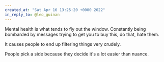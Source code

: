 ```yaml
---
created_at: "Sat Apr 16 13:25:20 +0000 2022"
in_reply_to: @leo_guinan
---
```


Mental health is what tends to fly out the window. Constantly being bombarded by messages trying to get you to buy this, do that, hate them.

It causes people to end up filtering things very crudely.

People pick a side because they decide it's a lot easier than nuance.